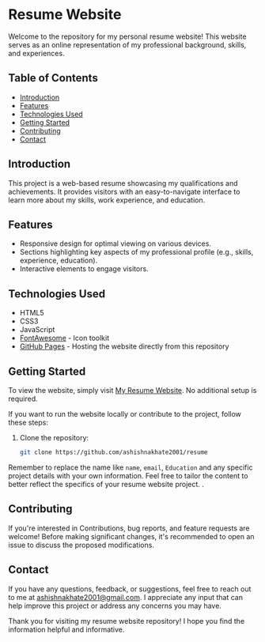 # Resume Website

Welcome to the repository for my personal resume website! This website serves as an online representation of my professional background, skills, and experiences.

## Table of Contents
- [Introduction](#introduction)
- [Features](#features)
- [Technologies Used](#technologies-used)
- [Getting Started](#getting-started)
- [Contributing](#contributing)
- [Contact](#contact)

## Introduction

This project is a web-based resume showcasing my qualifications and achievements. It provides visitors with an easy-to-navigate interface to learn more about my skills, work experience, and education.

## Features

- Responsive design for optimal viewing on various devices.
- Sections highlighting key aspects of my professional profile (e.g., skills, experience, education).
- Interactive elements to engage visitors.

## Technologies Used

- HTML5
- CSS3
- JavaScript
- [FontAwesome](https://fontawesome.com/) - Icon toolkit
- [GitHub Pages](https://ashishnakhate2001.github.io/resume/) - Hosting the website directly from this repository

## Getting Started

To view the website, simply visit [My Resume Website](https://ashishnakhate2001.github.io/resume/). No additional setup is required.

If you want to run the website locally or contribute to the project, follow these steps:

1. Clone the repository:
   ```bash
   git clone https://github.com/ashishnakhate2001/resume
Remember to replace the name like `name`, `email`, `Education` and any specific project details with your own information. Feel free to tailor the content to better reflect the specifics of your resume website project.
.

## Contributing
If you're interested in Contributions, bug reports, and feature requests are welcome! Before making significant changes, it's recommended to open an issue to discuss the proposed modifications.

## Contact

If you have any questions, feedback, or suggestions, feel free to reach out to me at ashishnakhate2001@gmail.com. I appreciate any input that can help improve this project or address any concerns you may have.

Thank you for visiting my resume website repository! I hope you find the information helpful and informative.
